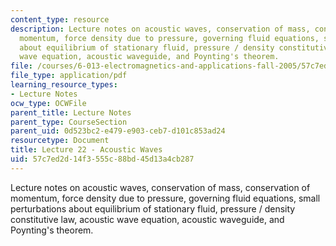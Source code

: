 ```yaml
---
content_type: resource
description: Lecture notes on acoustic waves, conservation of mass, conservation of
  momentum, force density due to pressure, governing fluid equations, small perturbations
  about equilibrium of stationary fluid, pressure / density constitutive law, acoustic
  wave equation, acoustic waveguide, and Poynting's theorem.
file: /courses/6-013-electromagnetics-and-applications-fall-2005/57c7ed2d14f3555c88bd45d13a4cb287_lec22.pdf
file_type: application/pdf
learning_resource_types:
- Lecture Notes
ocw_type: OCWFile
parent_title: Lecture Notes
parent_type: CourseSection
parent_uid: 0d523bc2-e479-e903-ceb7-d101c853ad24
resourcetype: Document
title: Lecture 22 - Acoustic Waves
uid: 57c7ed2d-14f3-555c-88bd-45d13a4cb287
---
```

Lecture notes on acoustic waves, conservation of mass, conservation of momentum, force density due to pressure, governing fluid equations, small perturbations about equilibrium of stationary fluid, pressure / density constitutive law, acoustic wave equation, acoustic waveguide, and Poynting's theorem.

